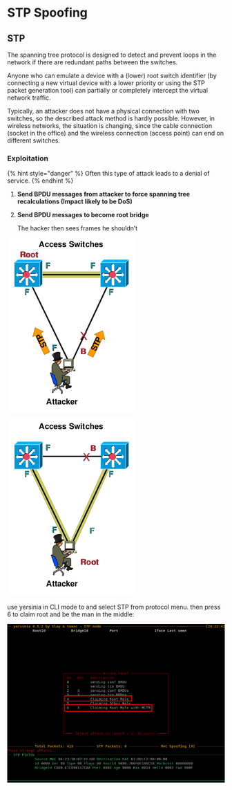 # STP Spoofing

## STP

The spanning tree protocol is designed to detect and prevent loops in the network if there are redundant paths between the switches.

Anyone who can emulate a device with a (lower) root switch identifier (by connecting a new virtual device with a lower priority or using the STP packet generation tool) can partially or completely intercept the virtual network traffic.

Typically, an attacker does not have a physical connection with two switches, so the described attack method is hardly possible. However, in wireless networks, the situation is changing, since the cable connection (socket in the office) and the wireless connection (access point) can end on different switches.

### Exploitation

{% hint style="danger" %}
Often this type of attack leads to a denial of service.
{% endhint %}

1. **Send BPDU messages from attacker to force spanning tree recalculations (Impact likely to be DoS)**
2.  **Send BPDU messages to become root bridge**

    The hacker then sees frames he shouldn’t

![](<../../.gitbook/assets/image (295) (1) (1) (1) (1).png>)

![](<../../.gitbook/assets/image (282) (1) (1) (1).png>)

use yersinia in CLI mode to and select STP from protocol menu. then press 6 to claim root and be the man in the middle:

![](<../../.gitbook/assets/image (294) (1) (1) (1) (1).png>)
